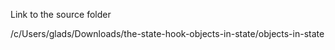 Link to the source folder


/c/Users/glads/Downloads/the-state-hook-objects-in-state/objects-in-state
